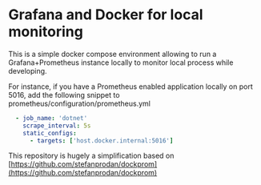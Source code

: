 # Grafana and Docker for local monitoring

This is a simple docker compose environment allowing to run a Grafana+Prometheus instance locally to monitor local process while developing.

For instance, if you have a Prometheus enabled application locally on port 5016, add the following snippet to prometheus/configuration/prometheus.yml
```yaml
  - job_name: 'dotnet'
    scrape_interval: 5s
    static_configs:
      - targets: ['host.docker.internal:5016']
```

This repository is hugely a simplification based on [https://github.com/stefanprodan/dockprom](https://github.com/stefanprodan/dockprom)